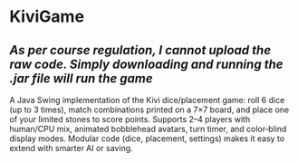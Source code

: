 # KiviGame
## *As per course regulation, I cannot upload the raw code. Simply downloading and running the .jar file will run the game*

A Java Swing implementation of the Kivi dice/placement game: roll 6 dice (up to 3 times), match combinations printed on a 7×7 board, and place one of your limited stones to score points. Supports 2–4 players with human/CPU mix, animated bobblehead avatars, turn timer, and color‑blind display modes. Modular code (dice, placement, settings) makes it easy to extend with smarter AI or saving.

